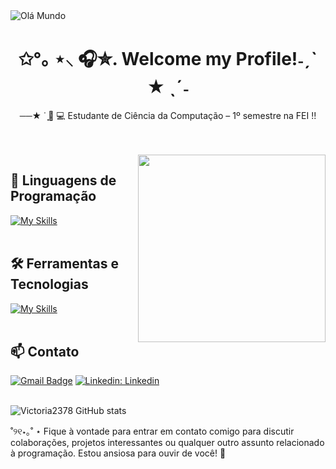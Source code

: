 <img src="https://static.wikia.nocookie.net/gensin-impact/images/2/22/Namecard_Banner_Kinich_Ajaw.png/revision/latest/scale-to-width-down/1000?cb=20240917101331" alt="Olá Mundo">
<h1 align="center">    ✩°｡ ⋆⸜ 🎧✮. Welcome my Profile!˗ˏˋ ★ ˎˊ˗ </h1>

<p align="center">
    ──★ ˙ ̟🐳 💻 Estudante de Ciência da Computação – 1º semestre na FEI !! 
</p><br><br> 
    <img src="https://static.wikia.nocookie.net/gensin-impact/images/6/60/Icon_Emoji_Paimon%27s_Paintings_35_Kinich_4.png/revision/latest?cb=20240904041637" align="right" width="300px">

## 🚀 Linguagens de Programação
[![My Skills](https://skillicons.dev/icons?i=html,css,javascript,python,c#,nodejs)](https://skillicons.dev)<br><br>

## 🛠️ Ferramentas e Tecnologias
[![My Skills](https://skillicons.dev/icons?i=github,git,vscode,discord,figma)](https://skillicons.dev)<br><br>

## 📫 Contato

[![Gmail Badge](https://img.shields.io/badge/-Email-006bed?style=flat-square&logo=Gmail&logoColor=green&link=mailto:{SeuEmail})](mailto:{davi.vickcaroli@gmail.com})
[![Linkedin: Linkedin](https://img.shields.io/badge/-Linkedin-green?style=flat-square&logo=Linkedin&logoColor=white&link=https://www.linkedin.com/in/victóriabernardo/)](www.linkedin.com/in/victóriabernardo) <br><br>


![Victoria2378 GitHub stats](https://github-readme-stats.vercel.app/api?username=Victoria2378&show_icons=true&theme=gruvbox)

˚୨୧⋆｡˚ ⋆ Fique à vontade para entrar em contato comigo para discutir colaborações, projetos interessantes ou qualquer outro assunto relacionado à programação. Estou ansiosa para ouvir de você! 🐚 <br><br>
